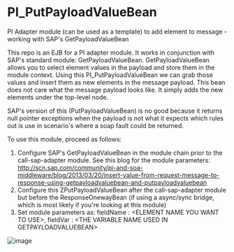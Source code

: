 PI_PutPayloadValueBean
======================

PI Adapter module (can be used as a template) to add element to message - working with SAP's GetPayloadValueBean

This repo is an EJB for a PI adapter module. It works in conjunction with SAP's standard module: GetPayloadValueBean. GetPayloadValueBean allows you to select element values in the payload and store them in the module context.
Using this PI_PutPayloadValueBean we can grab those values and insert them as new elements in the message payload.
This bean does not care what the message payload looks like. It simply adds the new elements under the top-level node.

SAP's version of this (PutPayloadValueBean) is no good because it returns null pointer exceptions when the payload is not what it expects which rules out is use in scenario's where a soap fault could be returned.

To use this module, proceed as follows:

1. Configure SAP's GetPayloadValueBean in the module chain prior to the call-sap-adapter module. See this blog for the module parameters: http://scn.sap.com/community/pi-and-soa-middleware/blog/2013/03/20/insert-value-from-request-message-to-response-using-getpayloadvaluebean-and-putpayloadvaluebean
2. Configure this ZPutPayloadValueBean after the call-sap-adapter module but before the ResponseOnewayBean (if using a async/sync bridge, which is most likely if you're looking at this module)
3. Set module parameters as: fieldName : \<ELEMENT NAME YOU WANT TO USE\>, fieldVar : \<THE VARIABLE NAME USED IN GETPAYLOADVALUEBEAN\>
 

![image](https://cloud.githubusercontent.com/assets/1317161/3394727/86e69e82-fce9-11e3-89fe-6aa71628dd4d.png)
